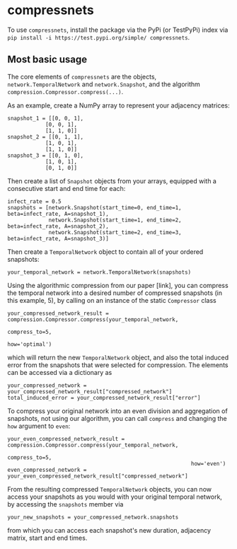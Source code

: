 # compressnets

To use `compressnets`, install the package via the PyPi (or TestPyPi) index via
`pip install -i https://test.pypi.org/simple/ compressnets`.

## Most basic usage
The core elements of `compressnets` are the objects, `network.TemporalNetwork` and `network.Snapshot`,
and the algorithm `compression.Compressor.compress(...)`.

As an example, create a NumPy array to represent your adjacency matrices:
```
snapshot_1 = [[0, 0, 1],
            [0, 0, 1],
            [1, 1, 0]]
snapshot_2 = [[0, 1, 1],
            [1, 0, 1],
            [1, 1, 0]]
snapshot_3 = [[0, 1, 0],
            [1, 0, 1],
            [0, 1, 0]]
```
Then create a list of `Snapshot` objects from your arrays, equipped with a consecutive start and end time for each:
```
infect_rate = 0.5
snapshots = [network.Snapshot(start_time=0, end_time=1, beta=infect_rate, A=snapshot_1),
             network.Snapshot(start_time=1, end_time=2, beta=infect_rate, A=snapshot_2),
             network.Snapshot(start_time=2, end_time=3, beta=infect_rate, A=snapshot_3)]
```
Then create a `TemporalNetwork` object to contain all of your ordered snapshots:
```
your_temporal_network = network.TemporalNetwork(snapshots)
```
Using the algorithmic compression from our paper [link], you can compress
the temporal network into a desired number of compressed snapshots (in this example, 5), by calling on an instance of the static `Compressor` class
```
your_compressed_network_result = compression.Compressor.compress(your_temporal_network,
                                                          compress_to=5,
                                                          how='optimal')
``` 
which will return the new `TemporalNetwork` object, and also the total induced error from the snapshots that
were selected for compression. The elements can be accessed via a dictionary as
```
your_compressed_network = your_compressed_network_result["compressed_network"]
total_induced_error = your_compressed_network_result["error"]
```
To compress your original network into an even division and aggregation of snapshots,
not using our algorithm, you can call `compress` and changing the `how` argument to `even`:
```
your_even_compressed_network_result = compression.Compressor.compress(your_temporal_network,
                                                          compress_to=5,
                                                          how='even')
even_compressed_network = your_even_compressed_network_result["compressed_network"]                                                    
``` 

From the resulting compressed `TemporalNetwork` objects, you can now access your snapshots as you
would with your original temporal network, by accessing the `snapshots` member via
```
your_new_snapshots = your_compressed_network.snapshots
```
from which you can access each snapshot's new duration, adjacency matrix, start and end times.
